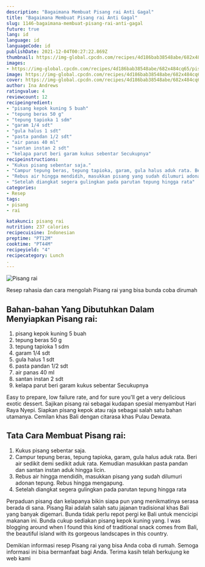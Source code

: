 ```yaml
---
description: "Bagaimana Membuat Pisang rai Anti Gagal"
title: "Bagaimana Membuat Pisang rai Anti Gagal"
slug: 1146-bagaimana-membuat-pisang-rai-anti-gagal
future: true
lang: id
language: id
languageCode: id
publishDate: 2021-12-04T00:27:22.869Z 
thumbnail: https://img-global.cpcdn.com/recipes/4d186bab38548abe/682x484cq65/pisang-rai-foto-resep-utama.png
images:
- https://img-global.cpcdn.com/recipes/4d186bab38548abe/682x484cq65/pisang-rai-foto-resep-utama.png
image: https://img-global.cpcdn.com/recipes/4d186bab38548abe/682x484cq65/pisang-rai-foto-resep-utama.png
cover: https://img-global.cpcdn.com/recipes/4d186bab38548abe/682x484cq65/pisang-rai-foto-resep-utama.png
author: Ina Andrews
ratingvalue: 4
reviewcount: 12
recipeingredient:
- "pisang kepok kuning 5 buah"
- "tepung beras 50 g"
- "tepung tapioka 1 sdm"
- "garam 1/4 sdt"
- "gula halus 1 sdt"
- "pasta pandan 1/2 sdt"
- "air panas 40 ml"
- "santan instan 2 sdt"
- "kelapa parut beri garam kukus sebentar Secukupnya"
recipeinstructions:
- "Kukus pisang sebentar saja."
- "Campur tepung beras, tepung tapioka, garam, gula halus aduk rata. Beri air sedikit demi sedikit aduk rata. Kemudian masukkan pasta pandan dan santan instan aduk hingga licin."
- "Rebus air hingga mendidih, masukkan pisang yang sudah dilumuri adonan tepung. Rebus hingga mengapung."
- "Setelah diangkat segera gulingkan pada parutan tepung hingga rata"
categories:
- Resep
tags:
- pisang
- rai

katakunci: pisang rai 
nutrition: 237 calories
recipecuisine: Indonesian
preptime: "PT12M"
cooktime: "PT44M"
recipeyield: "4"
recipecategory: Lunch
. 
---
```



![Pisang rai](https://img-global.cpcdn.com/recipes/4d186bab38548abe/682x484cq65/pisang-rai-foto-resep-utama.png)

Resep rahasia dan cara mengolah  Pisang rai yang bisa bunda coba dirumah

<!--inarticleads1-->

## Bahan-bahan Yang Dibutuhkan Dalam Menyiapkan Pisang rai:

1. pisang kepok kuning 5 buah
1. tepung beras 50 g
1. tepung tapioka 1 sdm
1. garam 1/4 sdt
1. gula halus 1 sdt
1. pasta pandan 1/2 sdt
1. air panas 40 ml
1. santan instan 2 sdt
1. kelapa parut beri garam kukus sebentar Secukupnya

Easy to prepare, low failure rate, and for sure you&#39;ll get a very delicious exotic dessert. Sajikan pisang rai sebagai kudapan spesial menyambut Hari Raya Nyepi. Siapkan pisang kepok atau raja sebagai salah satu bahan utamanya. Cemilan khas Bali dengan citarasa khas Pulau Dewata. 

<!--inarticleads2-->

## Tata Cara Membuat Pisang rai:

1. Kukus pisang sebentar saja.
1. Campur tepung beras, tepung tapioka, garam, gula halus aduk rata. Beri air sedikit demi sedikit aduk rata. Kemudian masukkan pasta pandan dan santan instan aduk hingga licin.
1. Rebus air hingga mendidih, masukkan pisang yang sudah dilumuri adonan tepung. Rebus hingga mengapung.
1. Setelah diangkat segera gulingkan pada parutan tepung hingga rata


Perpaduan pisang dan kelapanya bikin siapa pun yang menikmatinya serasa berada di sana. Pisang Rai adalah salah satu jajanan tradisional khas Bali yang banyak digemari. Bunda tidak perlu repot pergi ke Bali untuk mencicipi makanan ini. Bunda cukup sediakan pisang kepok kuning yang. I was blogging around when I found this kind of traditional snack comes from Bali, the beautiful island with its gorgeous landscapes in this country. 

Demikian informasi  resep Pisang rai   yang bisa Anda coba di rumah. Semoga informasi ini bisa bermanfaat bagi Anda. Terima kasih telah berkujung ke web kami
